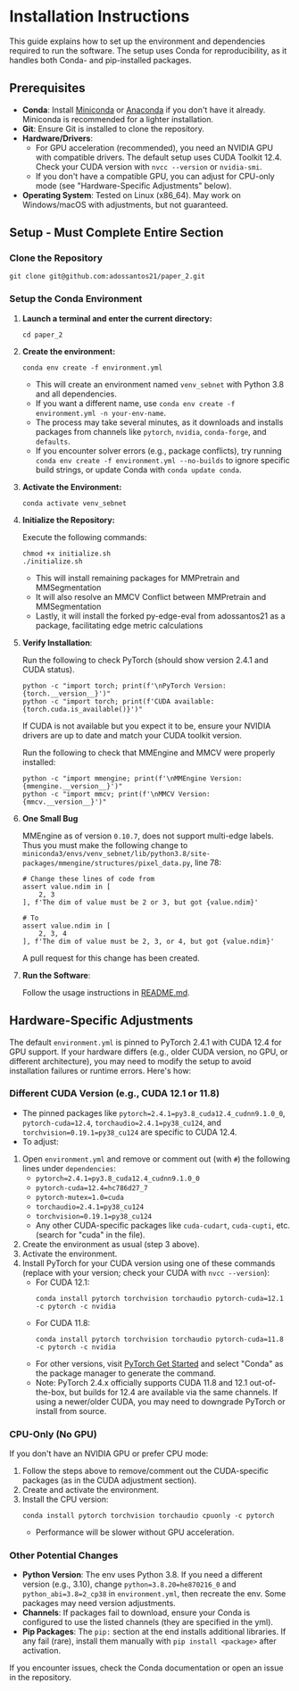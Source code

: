 # Installation Instructions

This guide explains how to set up the environment and dependencies required to run the software. The setup uses Conda for reproducibility, as it handles both Conda- and pip-installed packages.

## Prerequisites

- **Conda**: Install [Miniconda](https://docs.conda.io/en/latest/miniconda.html) or [Anaconda](https://www.anaconda.com/products/distribution) if you don't have it already. Miniconda is recommended for a lighter installation.
- **Git**: Ensure Git is installed to clone the repository.
- **Hardware/Drivers**: 
  - For GPU acceleration (recommended), you need an NVIDIA GPU with compatible drivers. The default setup uses CUDA Toolkit 12.4. Check your CUDA version with `nvcc --version` or `nvidia-smi`.
  - If you don't have a compatible GPU, you can adjust for CPU-only mode (see "Hardware-Specific Adjustments" below).
- **Operating System**: Tested on Linux (x86_64). May work on Windows/macOS with adjustments, but not guaranteed.

## Setup - Must Complete Entire Section

### **Clone the Repository**
```
git clone git@github.com:adossantos21/paper_2.git
```
### **Setup the Conda Environment**

1. **Launch a terminal and enter the current directory:**
   ```
   cd paper_2
   ```

2. **Create the environment:**
   ```
   conda env create -f environment.yml
   ```
   - This will create an environment named `venv_sebnet` with Python 3.8 and all dependencies.
   - If you want a different name, use `conda env create -f environment.yml -n your-env-name`.
   - The process may take several minutes, as it downloads and installs packages from channels like `pytorch`, `nvidia`, `conda-forge`, and `defaults`.
   - If you encounter solver errors (e.g., package conflicts), try running `conda env create -f environment.yml --no-builds` to ignore specific build strings, or update Conda with `conda update conda`.

3. **Activate the Environment:**
   ```
   conda activate venv_sebnet
   ```
4. **Initialize the Repository:**

   Execute the following commands:
    ```
    chmod +x initialize.sh
    ./initialize.sh
    ```
    - This will install remaining packages for MMPretrain and MMSegmentation
    - It will also resolve an MMCV Conflict between MMPretrain and MMSegmentation
    - Lastly, it will install the forked py-edge-eval from adossantos21 as a package, facilitating edge metric calculations
5. **Verify Installation**:

   Run the following to check PyTorch (should show version 2.4.1 and CUDA status).
   ```
   python -c "import torch; print(f'\nPyTorch Version: {torch.__version__}')"
   python -c "import torch; print(f'CUDA available: {torch.cuda.is_available()}')"
   ```
   If CUDA is not available but you expect it to be, ensure your NVIDIA drivers are up to date and match your CUDA toolkit version.

   Run the following to check that MMEngine and MMCV were properly installed:
   ```
   python -c "import mmengine; print(f'\nMMEngine Version: {mmengine.__version__}')"
   python -c "import mmcv; print(f'\nMMCV Version: {mmcv.__version__}')"
   ```
6. **One Small Bug**

   MMEngine as of version `0.10.7`, does not support multi-edge labels. Thus you must make the following change to `miniconda3/envs/venv_sebnet/lib/python3.8/site-packages/mmengine/structures/pixel_data.py`, line 78:
   ```
   # Change these lines of code from
   assert value.ndim in [
       2, 3
   ], f'The dim of value must be 2 or 3, but got {value.ndim}'

   # To
   assert value.ndim in [
       2, 3, 4
   ], f'The dim of value must be 2, 3, or 4, but got {value.ndim}'
   ```
   A pull request for this change has been created.

8. **Run the Software**:

   Follow the usage instructions in [README.md](https://github.com/adossantos21/paper_2/blob/main/README.md).

## Hardware-Specific Adjustments

The default `environment.yml` is pinned to PyTorch 2.4.1 with CUDA 12.4 for GPU support. If your hardware differs (e.g., older CUDA version, no GPU, or different architecture), you may need to modify the setup to avoid installation failures or runtime errors. Here's how:

### Different CUDA Version (e.g., CUDA 12.1 or 11.8)
- The pinned packages like `pytorch=2.4.1=py3.8_cuda12.4_cudnn9.1.0_0`, `pytorch-cuda=12.4`, `torchaudio=2.4.1=py38_cu124`, and `torchvision=0.19.1=py38_cu124` are specific to CUDA 12.4.
- To adjust:
1. Open `environment.yml` and remove or comment out (with `#`) the following lines under `dependencies`:
    - `pytorch=2.4.1=py3.8_cuda12.4_cudnn9.1.0_0`
    - `pytorch-cuda=12.4=hc786d27_7`
    - `pytorch-mutex=1.0=cuda`
    - `torchaudio=2.4.1=py38_cu124`
    - `torchvision=0.19.1=py38_cu124`
    - Any other CUDA-specific packages like `cuda-cudart`, `cuda-cupti`, etc. (search for "cuda" in the file).
2. Create the environment as usual (step 3 above).
3. Activate the environment.
4. Install PyTorch for your CUDA version using one of these commands (replace with your version; check your CUDA with `nvcc --version`):
   - For CUDA 12.1:
     ```
     conda install pytorch torchvision torchaudio pytorch-cuda=12.1 -c pytorch -c nvidia
     ```
   - For CUDA 11.8:
     ```
     conda install pytorch torchvision torchaudio pytorch-cuda=11.8 -c pytorch -c nvidia
     ```
   - For other versions, visit [PyTorch Get Started](https://pytorch.org/get-started/locally/) and select "Conda" as the package manager to generate the command.
   - Note: PyTorch 2.4.x officially supports CUDA 11.8 and 12.1 out-of-the-box, but builds for 12.4 are available via the same channels. If using a newer/older CUDA, you may need to downgrade PyTorch or install from source.

### CPU-Only (No GPU)

If you don't have an NVIDIA GPU or prefer CPU mode:
1. Follow the steps above to remove/comment out the CUDA-specific packages (as in the CUDA adjustment section).
2. Create and activate the environment.
3. Install the CPU version:
    ```
    conda install pytorch torchvision torchaudio cpuonly -c pytorch
    ```
    - Performance will be slower without GPU acceleration.

### Other Potential Changes
- **Python Version**: The env uses Python 3.8. If you need a different version (e.g., 3.10), change `python=3.8.20=he870216_0` and `python_abi=3.8=2_cp38` in `environment.yml`, then recreate the env. Some packages may need version adjustments.
- **Channels**: If packages fail to download, ensure your Conda is configured to use the listed channels (they are specified in the yml).
- **Pip Packages**: The `pip:` section at the end installs additional libraries. If any fail (rare), install them manually with `pip install <package>` after activation.

If you encounter issues, check the Conda documentation or open an issue in the repository.
